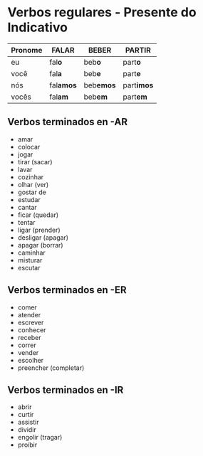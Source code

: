 # Verbos regulares - Presente do Indicativo

| Pronome | FAL**AR** | BEB**ER** | PART**IR** |
| -- | -- | -- | -- |
| eu | fal**o** | beb**o** | part**o** |
| você | fal**a** | beb**e** | part**e** |
| nós | fal**amos** | beb**emos** | part**imos** |
| vocês | fal**am** | beb**em** | part**em** |

## Verbos terminados en -AR

* amar
* colocar
* jogar
* tirar (sacar)
* lavar
* cozinhar
* olhar (ver)
* gostar de
* estudar
* cantar
* ficar (quedar)
* tentar
* ligar (prender)
* desligar (apagar)
* apagar (borrar)
* caminhar
* misturar
* escutar

## Verbos terminados en -ER

* comer
* atender
* escrever
* conhecer
* receber
* correr
* vender
* escolher
* preencher (completar)

## Verbos terminados en -IR

* abrir
* curtir
* assistir
* dividir
* engolir (tragar)
* proibir
